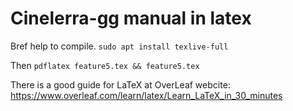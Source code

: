 # Cinelerra-gg manual in latex

Bref help to compile.
`sudo apt install texlive-full`

Then `pdflatex feature5.tex && feature5.tex`

There is a good guide for LaTeX at OverLeaf webcite: https://www.overleaf.com/learn/latex/Learn_LaTeX_in_30_minutes


